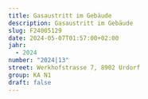```yaml
---
title: Gasaustritt im Gebäude
description: Gasaustritt im Gebäude
slug: F24005129
date: 2024-05-07T01:57:00+02:00
jahr:
  - 2024
number: "2024|13"
street: Werkhofstrasse 7, 8902 Urdorf
group: KA N1
draft: false
---
```

